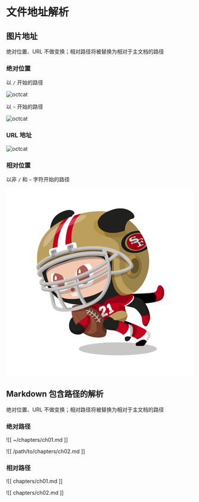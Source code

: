 # 文件地址解析

## 图片地址

绝对位置、URL 不做变换；相对路径将被替换为相对于主文档的路径

### 绝对位置

以 `/` 开始的路径

![octcat]( /images/goretocat.png)

以 `~` 开始的路径

![octcat]( ~/images/goretocat.png)

### URL 地址

![octcat]( https://octodex.github.com/images/collabocats.jpg)

### 相对位置

以非 `/` 和 `~` 字符开始的路径

![octcat]( images/goretocat.png)

## Markdown 包含路径的解析

绝对位置、URL 不做变换；相对路径将被替换为相对于主文档的路径

### 绝对路径

![[ ~/chapters/ch01.md ]]

![[  /path/to/chapters/ch02.md ]]

### 相对路径

![[ chapters/ch01.md ]]

![[ chapters/ch02.md ]]
